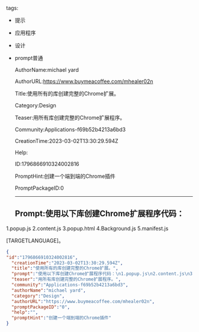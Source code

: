   tags: 
- 提示
- 应用程序
- 设计
- prompt普通

  AuthorName:michael yard

  AuthorURL:https://www.buymeacoffee.com/mhealer02n

  Title:使用所有的库创建完整的Chrome扩展。

  Category:Design

  Teaser:用所有库创建完整的Chrome扩展程序。

  Community:Applications-f69b52b4213a6bd3

  CreationTime:2023-03-02T13:30:29.594Z

  Help:

  ID:1796866910324002816

  PromptHint:创建一个端到端的Chrome插件

  PromptPackageID:0

  ---

  ## Prompt:使用以下库创建Chrome扩展程序代码：
1.popup.js
2.content.js
3.popup.html
4.Background.js
5.manifest.js

[TARGETLANGUAGE]。

  ```json
  {
  "id":"1796866910324002816",
    "creationTime":"2023-03-02T13:30:29.594Z",
    "title":"使用所有的库创建完整的Chrome扩展。",
    "prompt":"使用以下库创建Chrome扩展程序代码：\n1.popup.js\n2.content.js\n3.popup.html\n4.Background.js\n5.manifest.js\n\n[TARGETLANGUAGE]。",
    "teaser":"用所有库创建完整的Chrome扩展程序。",
    "community":"Applications-f69b52b4213a6bd3",
    "authorName":"michael yard",
    "category":"Design",
    "authorURL":"https://www.buymeacoffee.com/mhealer02n",
    "promptPackageID":"0",
    "help":"",
    "promptHint":"创建一个端到端的Chrome插件"
  }
  ```

